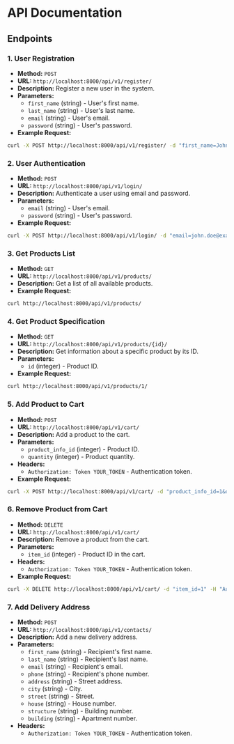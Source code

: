 # API Documentation

## Endpoints

### 1. User Registration

* **Method:** `POST`
* **URL:** `http://localhost:8000/api/v1/register/`
* **Description:** Register a new user in the system.
* **Parameters:**
	+ `first_name` (string) - User's first name.
	+ `last_name` (string) - User's last name.
	+ `email` (string) - User's email.
	+ `password` (string) - User's password.
* **Example Request:**
```bash
curl -X POST http://localhost:8000/api/v1/register/ -d "first_name=John&last_name=Doe&email=john.doe@example.com&password=secret"
```

### 2. User Authentication

* **Method:** `POST`
* **URL:** `http://localhost:8000/api/v1/login/`
* **Description:** Authenticate a user using email and password.
* **Parameters:**
	+ `email` (string) - User's email.
	+ `password` (string) - User's password.
* **Example Request:**
```bash
curl -X POST http://localhost:8000/api/v1/login/ -d "email=john.doe@example.com&password=secret"
```

### 3. Get Products List

* **Method:** `GET`
* **URL:** `http://localhost:8000/api/v1/products/`
* **Description:** Get a list of all available products.
* **Example Request:**
```bash
curl http://localhost:8000/api/v1/products/
```

### 4. Get Product Specification

* **Method:** `GET`
* **URL:** `http://localhost:8000/api/v1/products/{id}/`
* **Description:** Get information about a specific product by its ID.
* **Parameters:**
	+ `id` (integer) - Product ID.
* **Example Request:**
```bash
curl http://localhost:8000/api/v1/products/1/
```

### 5. Add Product to Cart

* **Method:** `POST`
* **URL:** `http://localhost:8000/api/v1/cart/`
* **Description:** Add a product to the cart.
* **Parameters:**
	+ `product_info_id` (integer) - Product ID.
	+ `quantity` (integer) - Product quantity.
* **Headers:**
	+ `Authorization: Token YOUR_TOKEN` - Authentication token.
* **Example Request:**
```bash
curl -X POST http://localhost:8000/api/v1/cart/ -d "product_info_id=1&quantity=2" -H "Authorization: Token YOUR_TOKEN"
```

### 6. Remove Product from Cart

* **Method:** `DELETE`
* **URL:** `http://localhost:8000/api/v1/cart/`
* **Description:** Remove a product from the cart.
* **Parameters:**
	+ `item_id` (integer) - Product ID in the cart.
* **Headers:**
	+ `Authorization: Token YOUR_TOKEN` - Authentication token.
* **Example Request:**
```bash
curl -X DELETE http://localhost:8000/api/v1/cart/ -d "item_id=1" -H "Authorization: Token YOUR_TOKEN"
```

### 7. Add Delivery Address

* **Method:** `POST`
* **URL:** `http://localhost:8000/api/v1/contacts/`
* **Description:** Add a new delivery address.
* **Parameters:**
	+ `first_name` (string) - Recipient's first name.
	+ `last_name` (string) - Recipient's last name.
	+ `email` (string) - Recipient's email.
	+ `phone` (string) - Recipient's phone number.
	+ `address` (string) - Street address.
	+ `city` (string) - City.
	+ `street` (string) - Street.
	+ `house` (string) - House number.
	+ `structure` (string) - Building number.
	+ `building` (string) - Apartment number.
* **Headers:**
	+ `Authorization: Token YOUR_TOKEN` - Authentication token.
    